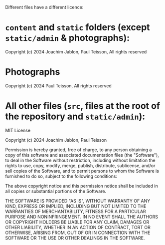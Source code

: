 Different files have a different licence:
# `content` and `static` folders (except `static/admin` & photographs):

Copyright (c) 2024 Joachim Jablon, Paul Teisson, All rights reserved

# Photographs

Copyright (c) 2024 Paul Teisson, All rights reserved

# All other files (`src`, files at the root of the repository and `static/admin`):

MIT License

Copyright (c) 2024 Joachim Jablon, Paul Teisson

Permission is hereby granted, free of charge, to any person obtaining a copy
of this software and associated documentation files (the "Software"), to deal
in the Software without restriction, including without limitation the rights
to use, copy, modify, merge, publish, distribute, sublicense, and/or sell
copies of the Software, and to permit persons to whom the Software is
furnished to do so, subject to the following conditions:

The above copyright notice and this permission notice shall be included in all
copies or substantial portions of the Software.

THE SOFTWARE IS PROVIDED "AS IS", WITHOUT WARRANTY OF ANY KIND, EXPRESS OR
IMPLIED, INCLUDING BUT NOT LIMITED TO THE WARRANTIES OF MERCHANTABILITY,
FITNESS FOR A PARTICULAR PURPOSE AND NONINFRINGEMENT. IN NO EVENT SHALL THE
AUTHORS OR COPYRIGHT HOLDERS BE LIABLE FOR ANY CLAIM, DAMAGES OR OTHER
LIABILITY, WHETHER IN AN ACTION OF CONTRACT, TORT OR OTHERWISE, ARISING FROM,
OUT OF OR IN CONNECTION WITH THE SOFTWARE OR THE USE OR OTHER DEALINGS IN THE
SOFTWARE.
